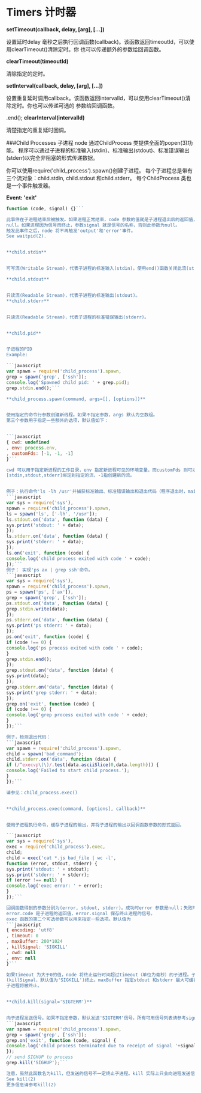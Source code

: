 # Timers 计时器
**setTimeout(callback, delay, [arg], [...])**


设置延时delay 毫秒之后执行回调函数(callback)。该函数返回timeoutId，可以使用clearTimeout()清除定时。你
也可以传递额外的参数给回调函数。


**clearTimeout(timeoutId)**


清除指定的定时。


**setInterval(callback, delay, [arg], [...])**


设置重复延时调用callback。该函数返回intervalId，可以使用clearTimeout()清除定时。你也可以传递可选的
参数给回调函数。

.end();
**clearInterval(intervalId)**

清楚指定的重复延时回调。


###Child Processes 子进程
node 通过ChildProcess 类提供全面的popen(3)功能。
程序可以通过子进程的标准输入(stdin)、标准输出(stdout)、标准错误输出(stderr)以完全非阻塞的形式传递数据。


你可以使用require('child_process').spawn()创建子进程。
每个子进程总是带有三个流对象：child.stdin, child.stdout 和child.stderr。
每个ChildProcess 类也是一个事件触发器。


**Event: 'exit'**
```javascript
function (code, signal) {}```

此事件在子进程结束后被触发。如果进程正常结束，code 参数的值就是子进程退出后的返回值，否则此参数为
null。如果进程因为信号而终止，参数signal 就是信号的名称，否则此参数为null。
触发此事件之后，node 将不再触发'output'和'error'事件。
See waitpid(2).


**child.stdin**


可写流(Writable Stream)，代表子进程的标准输入(stdin)。使用end()函数关闭此流(stream)，通常会终止子进程。

**child.stdout**


只读流(Readable Stream)，代表子进程的标准输出(stdout)。
**child.stderr**


只读流(Readable Stream)，代表子进程的标准错误输出(stderr)。


**child.pid**


子进程的PID
Example:

```javascript
var spawn = require('child_process').spawn,
grep = spawn('grep', ['ssh']);
console.log('Spawned child pid: ' + grep.pid);
grep.stdin.end();```

**child_process.spawn(command, args=[], [options])**


使用指定的命令行参数创建新线程。如果不指定参数，args 默认为空数组。
第三个参数用于指定一些额外的选项，默认值如下：


```javascript
{ cwd: undefined
, env: process.env,
, customFds: [-1, -1, -1]
}```

cwd 可以用于指定新进程的工作目录，env 指定新进程可见的环境变量，而customFds 则可以将新进程的
[stdin,stdout,stderr]绑定到指定的流，-1指创建新的流。


例子：执行命令'ls -lh /usr'并捕获标准输出、标准错误输出和退出代码（程序退出时，main 函数返回的代码）。
```javascript
var sys = require('sys'),
spawn = require('child_process').spawn,
ls = spawn('ls', ['-lh', '/usr']);
ls.stdout.on('data', function (data) {
sys.print('stdout: ' + data);
});
ls.stderr.on('data', function (data) {
sys.print('stderr: ' + data);
});
ls.on('exit', function (code) {
console.log('child process exited with code ' + code);
});```
例子： 实现'ps ax | grep ssh'命令。
```javascript
var sys = require('sys'),
spawn = require('child_process').spawn,
ps = spawn('ps', ['ax']),
grep = spawn('grep', ['ssh']);
ps.stdout.on('data', function (data) {
grep.stdin.write(data);
});
ps.stderr.on('data', function (data) {
sys.print('ps stderr: ' + data);
});
ps.on('exit', function (code) {
if (code !== 0) {
console.log('ps process exited with code ' + code);
}
grep.stdin.end();
});
grep.stdout.on('data', function (data) {
sys.print(data);
});
grep.stderr.on('data', function (data) {
sys.print('grep stderr: ' + data);
});
grep.on('exit', function (code) {
if (code !== 0) {
console.log('grep process exited with code ' + code);
}
});```

例子，检测退出代码：
```javascript
var spawn = require('child_process').spawn,
child = spawn('bad_command');
child.stderr.on('data', function (data) {
if (/^execvp\(\)/.test(data.asciiSlice(0,data.length))) {
console.log('Failed to start child process.');
}
});```

请参见：child_process.exec()


**child_process.exec(command, [options], callback)**


使用子进程执行命令，缓存子进程的输出，并将子进程的输出以回调函数参数的形式返回。

```javascript
var sys = require('sys'),
exec = require('child_process').exec,
child;
child = exec('cat *.js bad_file | wc -l',
function (error, stdout, stderr) {
sys.print('stdout: ' + stdout);
sys.print('stderr: ' + stderr);
if (error !== null) {
console.log('exec error: ' + error);
}
});```

回调函数得到的参数分别为(error, stdout, stderr)。成功时error 参数是null；失败时error 参数是Error 的实例。
error.code 是子进程的返回值，error.signal 保存终止进程的信号。
exec 函数的第二个可选参数可以用来指定一些选项。默认值为
```javascript
{ encoding: 'utf8'
, timeout: 0
, maxBuffer: 200*1024
, killSignal: 'SIGKILL'
, cwd: null
, env: null
}```

如果timeout 为大于0的值，node 将终止运行时间超过timeout（单位为毫秒）的子进程。子进程将被终止信号
(killSignal，默认值为'SIGKILL')终止。maxBuffer 指定stdout 和stderr 最大可缓存数据的大小，如果超过这个值
子进程将被终止。


**child.kill(signal='SIGTERM')**


向子进程发送信号。如果不指定参数，默认发送'SIGTERM'信号。所有可用信号列表请参考signal(7)。
```javascript
var spawn = require('child_process').spawn,
grep = spawn('grep', ['ssh']);
grep.on('exit', function (code, signal) {
console.log('child process terminated due to receipt of signal '+signal);
});
// send SIGHUP to process
grep.kill('SIGHUP');```

注意，虽然此函数名为kill，但发送的信号不一定终止子进程。kill 实际上只会向进程发送信号。
See kill(2)
更多信息请参考kill(2)

